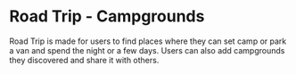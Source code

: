 # Road Trip - Campgrounds

Road Trip is made for users to find places where they can set camp or park a van and spend the night or a few days. Users can also add campgrounds they discovered and share it with others.
